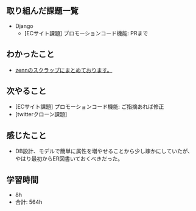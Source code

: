 ## 取り組んだ課題一覧

- Django
    - [ECサイト課題] プロモーションコード機能: PRまで

## わかったこと
-  [zennのスクラップにまとめております。](https://zenn.dev/r2i5w/scraps/a383da7193c586)
## 次やること

- [ECサイト課題] プロモーションコード機能: ご指摘あれば修正
- [twitterクローン課題]

## 感じたこと
- DB設計、モデルで簡単に属性を増やせることから少し疎かにしていたが、やはり最初からER図書いておくべきだった。
## 学習時間

- 8h
- 合計: 564h